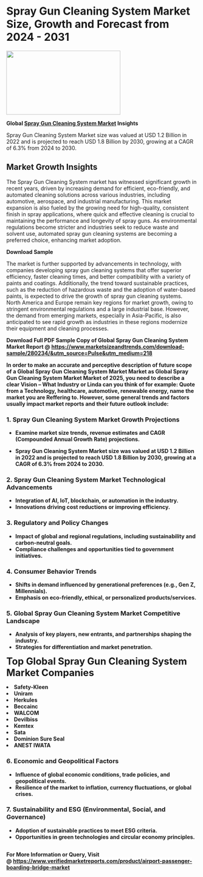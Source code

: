 <H1>Spray Gun Cleaning System Market Size, Growth and Forecast from 2024 - 2031</H1><img class="aligncenter size-medium wp-image-584254" src="https://thirdeyenews.in/wp-content/uploads/2024/09/Global-Market-Research-300x168.jpeg" alt="" width="300" height="168" /><p><strong>Global&nbsp;<a href="https://www.marketsizeandtrends.com/download-sample/280234/&amp;utm_source=Pulse&amp;utm_medium=218">Spray Gun Cleaning System Market</a> Insights</strong></p><p>Spray Gun Cleaning System Market size was valued at USD 1.2 Billion in 2022 and is projected to reach USD 1.8 Billion by 2030, growing at a CAGR of 6.3% from 2024 to 2030.</p><p><h2>Market Growth Insights</h2> <p>The Spray Gun Cleaning System market has witnessed significant growth in recent years, driven by increasing demand for efficient, eco-friendly, and automated cleaning solutions across various industries, including automotive, aerospace, and industrial manufacturing. This market expansion is also fueled by the growing need for high-quality, consistent finish in spray applications, where quick and effective cleaning is crucial to maintaining the performance and longevity of spray guns. As environmental regulations become stricter and industries seek to reduce waste and solvent use, automated spray gun cleaning systems are becoming a preferred choice, enhancing market adoption.</p> <p><strong>Download Sample</strong></p> <p>The market is further supported by advancements in technology, with companies developing spray gun cleaning systems that offer superior efficiency, faster cleaning times, and better compatibility with a variety of paints and coatings. Additionally, the trend toward sustainable practices, such as the reduction of hazardous waste and the adoption of water-based paints, is expected to drive the growth of spray gun cleaning systems. North America and Europe remain key regions for market growth, owing to stringent environmental regulations and a large industrial base. However, the demand from emerging markets, especially in Asia-Pacific, is also anticipated to see rapid growth as industries in these regions modernize their equipment and cleaning processes.</p> <p><strong></p><p><span class=""><strong>Download Full PDF Sample Copy of Global Spray Gun Cleaning System Market Report</strong> @ <a href="https://www.marketsizeandtrends.com/download-sample/280234/&amp;utm_source=Pulse&amp;utm_medium=218" target="_blank">https://www.marketsizeandtrends.com/download-sample/280234/&amp;utm_source=Pulse&amp;utm_medium=218</a></span></p><p>In order to make an accurate and perceptive description of future scope of a Global&nbsp;Spray Gun Cleaning System Market Market as Global&nbsp;Spray Gun Cleaning System Market Market of 2025, you need to describe a clear Vision &ndash; What Industry or Linda can you think of for example: Quote from a Technology, healthcare, automotive, renewable energy, name the market you are Reffering to. However, some general trends and factors usually impact market reports and their future outlook include:</p><h3>1.&nbsp;<strong>Spray Gun Cleaning System Market Growth Projections</strong></h3><ul><li>Examine market size trends, revenue estimates and CAGR (Compounded Annual Growth Rate) projections.</li><li><p>Spray Gun Cleaning System Market size was valued at USD 1.2 Billion in 2022 and is projected to reach USD 1.8 Billion by 2030, growing at a CAGR of 6.3% from 2024 to 2030.</p></li></ul><h3>2.&nbsp;<strong>Spray Gun Cleaning System Market Technological Advancements</strong></h3><ul><li>Integration of AI, IoT, blockchain, or automation in the industry.</li><li>Innovations driving cost reductions or improving efficiency.</li></ul><h3>3.&nbsp;<strong>Regulatory and Policy Changes</strong></h3><ul><li>Impact of global and regional regulations, including sustainability and carbon-neutral goals.</li><li>Compliance challenges and opportunities tied to government initiatives.</li></ul><h3>4.&nbsp;<strong>Consumer Behavior Trends</strong></h3><ul><li>Shifts in demand influenced by generational preferences (e.g., Gen Z, Millennials).</li><li>Emphasis on eco-friendly, ethical, or personalized products/services.</li></ul><h3>5.&nbsp;<strong>Global Spray Gun Cleaning System Market Competitive Landscape</strong></h3><ul><li>Analysis of key players, new entrants, and partnerships shaping the industry.</li><li>Strategies for differentiation and market penetration.</li></ul><p data-pm-slice="1 1 []"><span style="color: inherit; font-family: inherit; font-size: 25px;">Top Global Spray Gun Cleaning System Market Companies</span></p><div class="" data-test-id=""><p><li>Safety-Kleen</li><li> Uniram</li><li> Herkules</li><li> Beccainc</li><li> WALCOM</li><li> Devilbiss</li><li> Kemtex</li><li> Sata</li><li> Dominion Sure Seal</li><li> ANEST IWATA</li></p></div><h3>6.&nbsp;<strong>Economic and Geopolitical Factors</strong></h3><ul><li>Influence of global economic conditions, trade policies, and geopolitical events.</li><li>Resilience of the market to inflation, currency fluctuations, or global crises.</li></ul><h3>7.&nbsp;<strong>Sustainability and ESG (Environmental, Social, and Governance)</strong></h3><ul><li>Adoption of sustainable practices to meet ESG criteria.</li><li>Opportunities in green technologies and circular economy principles.</li></ul><h2><strong style="font-size: 14px;">For More Information or Query, Visit @&nbsp;</strong><a style="background-color: #ffffff; font-size: 14px;" href="https://www.marketsizeandtrends.com/report/spray-gun-cleaning-system-market/" target="_blank">https://www.verifiedmarketreports.com/product/airport-passenger-boarding-bridge-market</a></h2>
